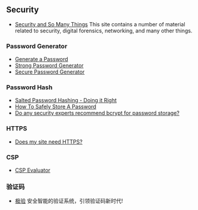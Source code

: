 ## Security

- [Security and So Many Things](https://asecuritysite.com/) This site contains a number of material related to security, digital forensics, networking, and many other things.

### Password Generator
- [Generate a Password](https://lastpass.com/generatepassword.php)
- [Strong Password Generator](https://strongpasswordgenerator.com/)
- [Secure Password Generator](http://passwordsgenerator.net/)

### Password Hash
- [Salted Password Hashing - Doing it Right](https://crackstation.net/hashing-security.htm)
- [How To Safely Store A Password](https://codahale.com/how-to-safely-store-a-password/)
- [Do any security experts recommend bcrypt for password storage?](https://security.stackexchange.com/questions/4781/do-any-security-experts-recommend-bcrypt-for-password-storage)

### HTTPS
- [Does my site need HTTPS?](https://doesmysiteneedhttps.com/)

### CSP
- [CSP Evaluator](https://csp-evaluator.withgoogle.com/)

### 验证码
- [极验](http://www.geetest.com/) 安全智能的验证系统，引领验证码新时代!
